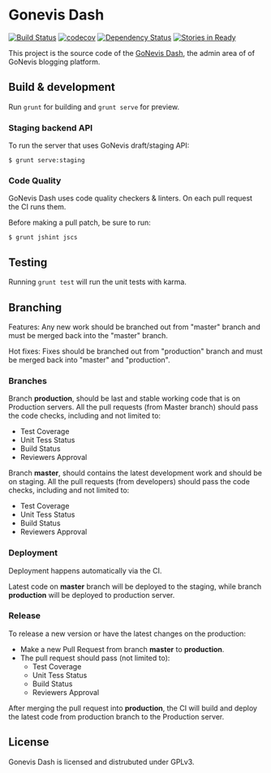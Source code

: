 # Gonevis Dash

[![Build Status](https://travis-ci.org/SavandBros/gonevis-dash.svg?branch=master)](https://travis-ci.org/SavandBros/gonevis-dash)
[![codecov](https://codecov.io/gh/SavandBros/gonevis-dash/branch/master/graph/badge.svg)](https://codecov.io/gh/SavandBros/gonevis-dash)
[![Dependency Status](https://gemnasium.com/badges/github.com/SavandBros/gonevis-dash.svg)](https://gemnasium.com/github.com/SavandBros/gonevis-dash)
[![Stories in Ready](https://badge.waffle.io/SavandBros/gonevis-dash.png?label=ready&title=Ready)](https://waffle.io/SavandBros/gonevis-dash)


This project is the source code of the [GoNevis Dash](http://dash.gonevis.com), the admin area of of GoNevis blogging platform.

## Build & development

Run `grunt` for building and `grunt serve` for preview.

### Staging backend API

To run the server that uses GoNevis draft/staging API:

```
$ grunt serve:staging
```

### Code Quality

GoNevis Dash uses code quality checkers & linters.
On each pull request the CI runs them.

Before making a pull patch, be sure to run:

```
$ grunt jshint jscs
```

## Testing

Running `grunt test` will run the unit tests with karma.

## Branching

Features: Any new work should be branched out from "master" branch and must 
be merged back into the "master" branch.

Hot fixes: Fixes should be branched out from "production" branch and must be 
merged back into "master" and "production".


### Branches

Branch **production**, should be last and stable working code that is on 
Production servers. All the pull requests (from Master branch) should 
pass the code checks, including and not limited to:

* Test Coverage
* Unit Tess Status
* Build Status
* Reviewers Approval

Branch **master**, should contains the latest development work and should 
be on staging. All the pull requests (from developers) should pass the code 
checks, including and not limited to:

* Test Coverage
* Unit Tess Status
* Build Status
* Reviewers Approval


### Deployment

Deployment happens automatically via the CI.

Latest code on **master** branch will be deployed to the staging, while 
branch **production** will be deployed to production server.


### Release

To release a new version or have the latest changes on the production:

* Make a new Pull Request from branch **master** to **production**.
* The pull request should pass (not limited to):
    * Test Coverage
    * Unit Tess Status
    * Build Status
    * Reviewers Approval

After merging the pull request into **production**, the CI will build and 
deploy the latest code from production branch to the Production server.


## License

Gonevis Dash is licensed and distrubuted under GPLv3.
